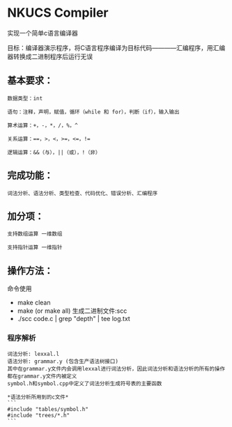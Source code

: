 # NKUCS Compiler

实现一个简单c语言编译器

目标：编译器演示程序，将C语言程序编译为目标代码————汇编程序，用汇编器转换成二进制程序后运行无误

## 基本要求：

    数据类型：int
    
    语句：注释，声明，赋值，循环（while 和 for），判断（if），输入输出 
    
    算术运算：+，-，*，/，%，^ 
    
    关系运算：==，>，<，>=，<=，!=
    
    逻辑运算：&&（与），||（或），!（非）
    

## 完成功能：
    
    词法分析、语法分析、类型检查、代码优化、错误分析、汇编程序

## 加分项：

    支持数组运算 一维数组
    
    支持指针运算 一维指针

## 操作方法：

命令使用

* make clean
* make (or make all) 生成二进制文件:scc
* ./scc code.c | grep "depth" | tee log.txt

### 程序解析
    
    词法分析: lexxal.l
    语法分析: grammar.y (包含生产语法树接口)
    其中在grammar.y文件内会调用lexxal进行词法分析，因此词法分析和语法分析的所有的操作都在grammar.y文件内被定义
    symbol.h和symbol.cpp中定义了词法分析生成符号表的主要函数
    
    *语法分析所用到的c文件*
    ``` 
    #include "tables/symbol.h"
    #include "trees/*.h"
    ```